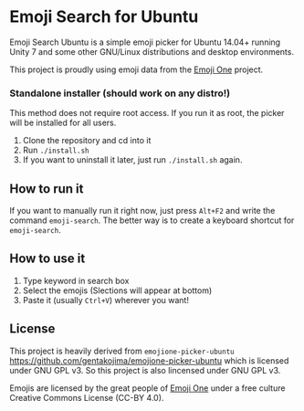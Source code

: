 # Emoji Search for Ubuntu

Emoji Search Ubuntu is a simple emoji picker for Ubuntu 14.04+ running Unity 7 and some other GNU/Linux distributions and desktop environments.

This project is proudly using emoji data from the [Emoji One](http://emojione.com/) project.


###  Standalone installer (should work on any distro!)

This method does not require root access. If you run it as root, the picker will be installed for all users.

  1. Clone the repository and cd into it
  2. Run `./install.sh`
  4. If you want to uninstall it later, just run `./install.sh` again.

## How to run it

If you want to manually run it right now, just press `Alt+F2` and write the command `emoji-search`. 
The better way is to create a keyboard shortcut for `emoji-search`.

## How to use it

  1. Type keyword in search box 
  2. Select the emojis (Slections will appear at bottom)
  2. Paste it (usually `Ctrl+V`) wherever you want!

## License
This project is heavily derived from `emojione-picker-ubuntu` https://github.com/gentakojima/emojione-picker-ubuntu which is licensed under GNU GPL v3. So this project is also lincensed under GNU GPL v3.

Emojis are licensed by the great people of [Emoji One](http://emojione.com/) under a free culture Creative Commons License (CC-BY 4.0).

